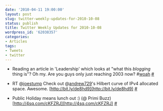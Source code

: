 ```yaml
---
date: '2010-04-11 19:00:00'
layout: post
slug: twitter-weekly-updates-for-2010-10-08
status: publish
title: Twitter Weekly Updates for 2010-10-08
wordpress_id: '62038357'
categories:
- Articles
tags:
- Tweets
- twitter
---
```



	
  * Reading an article in 'Leadership' which looks at "what this *blogging* thing is"? Oh my. Are you guys only just reaching 2003 now? #[woah](http://search.twitter.com/search?q=%23woah) [#](http://twitter.com/timkeller/statuses/11602438339)

	
  * RT @[joestump](http://twitter.com/joestump) Check out @[andrew729](http://twitter.com/andrew729)'s Hilbert curve of IPv4 allocated space. Awesome. [http://bit.ly/de8hd9](http://bit.ly/de8hd9) [#](http://twitter.com/timkeller/statuses/11604489098)

	
  * Public Holiday means lunch out :) (@ Primi Buzz) [http://4sq.com/cKFZRJ](http://4sq.com/cKFZRJ) [#](http://twitter.com/timkeller/statuses/11636612722)



